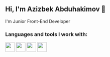 ## Hi, I'm Azizbek Abduhakimov 👋
I'm Junior Front-End Developer


### Languages and tools I work with:

<code><img src="https://img.icons8.com/?size=48&id=20909&format=png" width="30px"/></code>
<code><img src="https://img.icons8.com/fluent/512/css3.png" width="30px"/></code>
<code><img src="https://img.icons8.com/?size=48&id=PXTY4q2Sq2lG&format=png" width="30px"/></code>
<code><img src="https://img.icons8.com/?size=80&id=asWSSTBrDlTW&format=png" width="30px"/></code>
<!--
**byfuzayliy/byfuzayliy** is a ✨ _special_ ✨ repository because its `README.md` (this file) appears on your GitHub profile.

Here are some ideas to get you started:

- 🔭 I’m currently working on ...
- 🌱 I’m currently learning ...
- 👯 I’m looking to collaborate on ...
- 🤔 I’m looking for help with ...
- 💬 Ask me about ...
- 📫 How to reach me: ...
- 😄 Pronouns: ...
- ⚡ Fun fact: ...
-->
